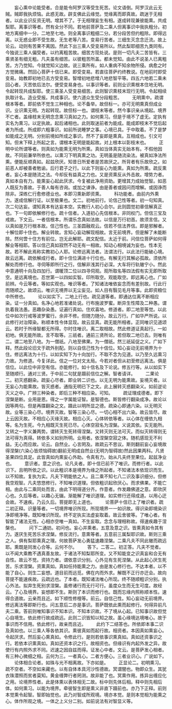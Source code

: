 <!-- { "loadSidebar": true } -->
　　妄心熏中论能受者。合是能令阿罗汉等受生死苦。论文语倒。阿罗汉此云无贼。贼即我执烦恼。此惑无故。辟支佛此云缘觉。觉缘离而即真故。疏迷于无相者。以此业识反资无明。增其不了。于无相理妄生有相。遂成转现兼彼能熏。共成梨耶。离事识等者。然有全分不同。若地前菩萨及二乘人但离事识中我执粗分。初地方离细中一分。二地至七地。则全离事识粗细二分。若分段苦但约粗除。即得远离。以无惑业即不受生故。无生老等八苦。变易行苦者。三细生灭念念迁流。故上论云。动则有苦果不离因。然此下出三乘人受变易所以。然此梨耶细苦九类同有。今独说三乘人偏受者。以约离粗苦故。细苦方现处说。是则一切凡夫二苦皆有。三乘贤圣有细无粗。凡夫虽有细苦。以彼粗苦所盖。都未觉知。由此不说圣人已离粗苦。方乃觉知。今就觉知义边故。说三乘所有。如人重病不知余物所侵。病愈之时方觉微痛。然回心菩萨十信已来。即受变易。若直往菩萨约终教说。在地前时即受变易。始教即初地已去方受变易。智增初地悲增八地悲智平等。四五六地若二乘未回心者。灭苦依后法尔。便受变易身也。以事识等者。前则业识熏根本住地无明。令起转现共成梨耶。使三乘圣人受变易细苦。此则智识熏枝末现行无明。令起相续执取计名。造业受报。共成事识。使六道众生受分段粗苦。
　　无明熏中。疏谓根本等者。即前依不觉生三种相也。论不备举。故但标一。亦可无明熏真但成业识。业识熏无明。方起转现。故但标一也。谓枝末等者。然今事识亲从境起。境界不亡者。盖缘枝末无明念念熏习真如之力。如何熏习。但是于境不了虚无。定执有实名为熏习。以定执故。起后诸相也。此则取迷前者为能成。能成即枝末不觉后起者为所成。所成即六粗事识。如前所说睡梦之事。心境已具。于中取着。不了是梦如能成之无明。分别前境如所成之事识。然不了妄即是熏真。互相成也。引文可知。但末下释上所起之言。谓根本无明是能起故。对上根本以彰枝末也。
　　正明中论所谓等者。则真如为能熏无明为所熏。真如当体真实无始本有。不假他因故。不同前兼举所依也。以熏习下明真熏之功。无明虽是随流染法。被真如净法所熏。便能反顺真如。起兹欣厌。知昔日所爱者是苦故厌之。所背者有乐故欣之。如前恶人却被善者勉谕。后行君子之行。以此下则妄心为能熏。真如为所熏。疏反熏者。妄心本是随流之法。今却反有益真之力也。又是资熏反从外击故。增势力者。真如本自有力。能熏妄心起此厌求。今复被此净用资助。更增其力成始觉智。如恶人既反为善故。于善人每有咨询。或加之谏诤。由是善者或因问而增解。或因诤而除非。深练仁行愈修德业也。本即习熏新即资熏。
　　科功能者。由前内外熏力。遂成信解行证。以至极果也。文二。初地前行。论信己性等者。初一句知真。次二句达妄。谓知真本有达妄本空。实教行人初心合尔。此则圆觉初章信解真正也。下一句即依解修行也。疏十信者。入道初心先信根本。非同权门。但信三宝及戒故。下文云。一者信根本。所谓乐念真如法故。以信是万行初首。故须言信。又以真如是万行根本故。信己性也。三圣圆融观云。信若不信法界信。即是邪解者。十解位即十住也。解业转故。言知心妄动解现相故。言无前境界。但是解了未能断除。然何啻十住方有前位。岂无此解耶。疏文配信。太近于前。问信位菩萨如何得解业等相耶。答以信己真如寂然不动无有一相故。知动心相境诚为妄也。性本无故。若不解此焉称实教初心人耶。论修远离法者。法谓法行。以此法行能破心境。故云远离。疏依解成行者。即十住位满进十行位也。有解无行其解必孤故。须依所解处而修行也。寻伺等即所行之行。信解非浅其行必深。大车将行轨辙宁小。然此中意通明十向及四加行。谓暖顶二位以四寻伺观。观所取名等四法假有实无即所取空。是远离境也。忍世第一以四如实智。印所取空。观能取空。即远离心也。广如前辨。今云等者。等如实观也。唯识等者。了知诸法唯依妄念而有差别故。行此行而随顺之。故颂云。唯识无境界以无尘妄见。如人目有翳见毛月等事。此即资粮位中所修也。
　　论以如实下。二地上行也。疏见道等者。即通达位离不断相应染。证一分真如。名净心地若准诸处说。行布施波罗蜜。断异生性障及二种愚。谓执着我法愚。恶趣杂染愚。证遍行真如。住欢喜地。修道者。即二地至等觉。以此位中如次行戒等波罗蜜行。余非不修。但随力随分。故云万行。广如华严所说。以此修行对治障染。称顺本性令体显现。故云显真。疏无能所相者。正同唯识见道颂云。若时于所缘智都无所得。尔时住唯识。离二取相故。然此修道证真起行。一如初地。俱无能所故。言不取等。三祇者。通前三贤所论。若但取二地已去。则唯有二。谓二地至八地。为一僧祇。八地至佛果。为一僧祇。然三祇延促之义。广如下释。然此段论旧文于疏外别配。则以自信己性为十信位。知心妄动无前境界为十住。修远离法为十行。以如实知下为十向加行。不取不念为见道。以乃至久远熏习力故。为修道。今复详此。信之一位对文太局。今若对者但从初至修远离法。俱是信位。以此位中非空有信。亦能修行。如十信名及下论说。修五行等。从以如实下至随顺行。通对三贤。于中前二句犹是蹑前信位之解。智者请详。
　　二果论二。初灭惑翻染。疏妄心尽者。即业转二识也。以无无明为能熏故。妄境灭者。以无妄心为能熏故。皆灭惑者。通指无明已下之文。此上展转灭惑翻染义。如前逆论灭义之中。广辨三种染者。即后三种不相应染。可知。
　　疏证理成德者。即下涅槃是断。业用是恩。得之一字属能证智。是智德也。斯皆修行翻染成净。故论以因等两句。但是再牒翻染之文。蹑此以明所显之德。疏染心即通六染。以无明灭故。业等三染心尽。境界灭故。智等三染心尽。一切心相不出六染。故云皆尽。故上云因灭故。不相应心灭缘灭故。相应心灭。心体转依等者。以心体在缠依九相等。名为生死。今九相既灭生死已尽。心体空寂名为涅槃。义说其依。实无能所。又转之一字义兼两势。谓转灭生死转得涅槃。又转灭则无法可灭。而似灭转得则无法可得为真得。转依多义如别所明。业用者。依涅槃空寂之体。随机感现无不利益。无心而应故。论云。自然业。心言罔及。故疏云不思议。斯则翻前妄心妄境故得涅槃(六染心皆烦恼碍故)翻前无明成自然业(无明为智碍故)然此因果两科。凡贤圣果四位具足。此皆真如内熏妄心外助。令真有力。始从凡夫终至果位。起兹净业也。
　　意识者。意之识也。论凡夫者。即十信已前不了唯识。而修行者。以此识下。且明所依之识。以此粗识本是境界为缘之所起者。不知诸法本依现识而生。以不知故。复执为实。凡夫下明能依之人。且二乘不知七八二识及事识细分。但修我空观智。凡夫悠悠修行。不知唯识道理。但依粗识起欣厌心。而求佛果。不能亡相。由此与二乘同处而言。由此下明得道分齐。作意者。作发趣佛道之意。即欣厌心也。久后等者。以趣心无辍。渐能解了唯识道理。如实修行还得成道。以用心迂会故。不速疾。乃云久后。菩提即无上道也。
　　论菩萨十信已上了唯识者。疏二初正释。识量等者。一切境界唯识所现。所现境界一一如识故。得识染即境染识净即境净等。既知唯识所现。终不定执实法虚妄取着。故云舍彼等。了唯心者。有智能了诸法无性。心相亦空唯一真如。不生妄取。念念与理相称故。得速疾趣于涅槃也。
　　问下二通妨。初问也。妄心并熏者。五意及意之识。皆熏真如令其有力。遂厌生死苦乐求涅槃。修反流行。意熏等者。五意前三属梨耶识故。斯则三乘之人。俱有梨耶熏真之理。何故菩萨发心勇猛速趣涅槃。二乘凡夫不同此辙而疏远耶。熏既是同发心合等。云何不尔。
　　答下。二答二。初正答。凡夫不觉者。以不闻大乘教不遇真善友故。于诸法不知梨耶所变。又不知能变之识真妄和合无有自性。故云不觉。资持力者。谓依意识分别。心外见有生死涅槃。从此起心厌生死苦。乐求涅槃。资熏真如。真如任持能熏之力。由是发心修行也。不达本者。以不能了自心。则生二妄想。道目前而远觅。佛在内而外求。解既不正行亦迀会。故向菩提不能速疾故。云疏远也。了本者。既知诸法唯心所现。终不随顺粗识分别。执心外法。拟弃生死别求涅槃。虽修诸行而无行可行。虽度众生而无生可度。故经云。了心及境界。妄想即不生。斯则了本识而修行也。既而忘缘内照称顺本性。速得合道故。云亲而且近。如下顺性修檀等。前云。自信己性。知心妄动无前境界。修远离法等即斯行也。问五意后二亦是事识。菩萨既依此熏而起修行。何得异前凡夫二乘。答前则唯知事识不知本识。不知本识故。不了境从心起。已知事识故但觉心自境生。依此修行故成疏远。此则二识皆知以知之故。虽心缘境达境唯心。故于事识而不信用。依此修行。故亲而且近。
　　此约下二结答也。所依即本事二识及真如也。以三乘人等各依其识。熏彼真如而起行故。相资者。本因真如熏妄心。令起厌求。然后妄心熏真如。令修此行。是则若依事识熏真如。真如还资事识之行。若依本识熏真如。真如还资本识之行。故相资也。但缘识有内起外发之异。故使行有内照外求不同。迟速之因自兹而得。证发心中者。文云。是菩萨发心相者。有三种心微细之相。云何为三。一者真心。二者方便心。三者业识心。广说如下。
　　论体相合论者。如珠与光不相离故。下亦如是。
　　正显论二。初明熏习。疏不空者。不空如来藏也。以有自体本具河沙性德故。冥谓闇也。物即众生。其犹衣珠潜照而贫者莫知。黄金缠弊行者罔测。故非能了也。冥熏作用。拣异出缠应化之用。论境界性者。此是体熏以表体相无二故。标中则先体后相。释中则先相后体。如何熏习。以能为境界。牵彼智生即是熏义非直下蹑前也。亦乃下正释。前则本觉熏令起智。智即始觉也。此乃对智成所观境。境亦本觉。是则本觉相为能熏之心。体作所观之境。一体之上义分二别。如前说法有对智显义等。
